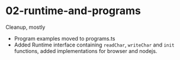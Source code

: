 # 02-runtime-and-programs

Cleanup, mostly

- Program examples moved to programs.ts
- Added Runtime interface containing `readChar`, `writeChar` and `init` functions, added implementations for browser and nodejs.
